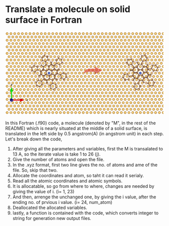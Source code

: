 # Translate a molecule on solid surface in Fortran

![image alt](https://github.com/atomicadi/Translate-a-molecule-on-solid-surface_in-Fortran/blob/fcdfdaf13bd7b94d720c0e3783c12bef9fa0c108/trans_represent.png)

In this Fortran (.f90) code, a molecule (denoted by "M", in the rest of the README) which is nearly situated at the middle of a solid surface, is translated in the left side by 0.5 angstrom(A) (in angstrom unit) in each step.\
Let's break down the code,
1. After giving all the parameters and variables, first the M is transalated to 13 A, so the iterate value is take 1 to 26 (j).
2. Give the number of atoms and open the file.
3. In the .xyz format, first two line gives the no. of atoms and ame of the file. So, skip that two.
4. Allocate the coordinates and atom, so taht it can read it serialy.
5. Read all the atomic coordinates and atomic symbols.
6. It is allocatable, so go from where to where, changes are needed by giving the value of i. (i= 1, 23)
7. And then, arrenge the unchanged one, by giving the i value, after the ending no. of prvious i value. (i= 24, num_atom)
8. Deallocated the allocated variables.
9. lastly, a function is contained with the code, which converts integer to string for generation new output files.

